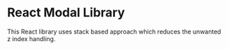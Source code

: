 # React Modal Library

This React library uses stack based approach which reduces the unwanted z index handling.